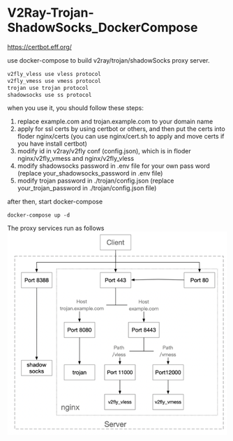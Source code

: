 # V2Ray-Trojan-ShadowSocks_DockerCompose
https://certbot.eff.org/

use docker-compose to build v2ray/trojan/shadowSocks proxy server.

    v2fly_vless use vless protocol
    v2fly_vmess use vmess protocol
    trojan use trojan protocol
    shadowsocks use ss protocol

when you use it, you should follow these steps:

1. replace example.com and trojan.example.com to your domain name
2. apply for ssl certs by using certbot or others, and then put the certs into floder nginx/certs 
   (you can use nginx/cert.sh to apply and move certs if you have install certbot)
3. modify id in v2ray/v2fly conf (config.json), which is in floder nginx/v2fly_vmess and nginx/v2fly_vless
4. modify shadowsocks password in .env file for your own pass word (replace your_shadowsocks_password in .env file)
5. modify trojan password in ./trojan/config.json (replace your_trojan_password in ./trojan/config.json file)

after then, start docker-compose
    
    docker-compose up -d

The proxy services run as follows
![img.png](img.png)
